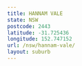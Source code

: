 ```yaml
---
title: HANNAM VALE
state: NSW
postcode: 2443
latitude: -31.725436
longitude: 152.747152
url: /nsw/hannam-vale/
layout: suburb
---
```

